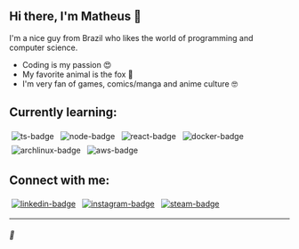 ## Hi there, I'm Matheus :wave:
I'm a nice guy from Brazil who likes the world of programming and computer science.

- Coding is my passion :heart_eyes:
- My favorite animal is the fox :fox_face:
- I'm very fan of games, comics/manga and anime culture :nerd_face:

## Currently learning:

<img src="https://img.shields.io/badge/TypeScript-007ACC?style=for-the-badge&logo=typescript&logoColor=white" alt="ts-badge" style="vertical-align:top; margin:4px"/> <img src="https://img.shields.io/badge/Node.js-43853D?style=for-the-badge&logo=node.js&logoColor=white" alt="node-badge" style="vertical-align:top; margin:4px"/> <img src="https://img.shields.io/badge/React-20232A?style=for-the-badge&logo=react&logoColor=61DAFB" alt="react-badge" style="vertical-align:top; margin:4px"/> <img src="https://img.shields.io/badge/Docker-2CA5E0?style=for-the-badge&logo=docker&logoColor=white" alt="docker-badge" style="vertical-align:top; margin:4px"/> <img src="https://img.shields.io/badge/Arch_Linux-1793D1?style=for-the-badge&logo=arch-linux&logoColor=white" alt="archlinux-badge" style="vertical-align:top; margin:4px"/> <img src="https://img.shields.io/badge/Amazon_AWS-232F3E?style=for-the-badge&logo=amazon-aws&logoColor=white" alt="aws-badge" style="vertical-align:top; margin:4px"/>

## Connect with me:

<a href="https://www.linkedin.com/in/matheus2x" target="_blank"> <img src="https://img.shields.io/badge/LinkedIn-0077B5?style=for-the-badge&logo=linkedin&logoColor=white" alt="linkedin-badge" style="vertical-align:top; margin:4px"/></a> <a href="https://www.instagram.com/matheus.h_alves/" target="_blank"> <img src="https://img.shields.io/badge/Instagram-E4405F?style=for-the-badge&logo=instagram&logoColor=white" alt="instagram-badge" style="vertical-align:top; margin:4px"/></a> <a href="https://steamcommunity.com/id/foxperks" target="_blank"> <img src="https://img.shields.io/badge/Steam-000000?style=for-the-badge&logo=steam&logoColor=white" alt="steam-badge" style="vertical-align:top; margin:4px"/></a>

---

###### :fox_face:
